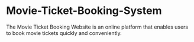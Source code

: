 # Movie-Ticket-Booking-System
The Movie Ticket Booking Website is an online platform that enables users to book movie tickets quickly and conveniently.

